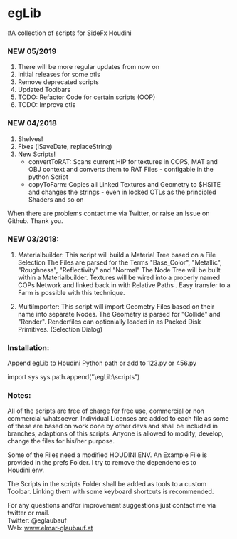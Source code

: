 # egLib
#A collection of scripts for SideFx Houdini


### NEW 05/2019

1. There will be more regular updates from now on
2. Initial releases for some otls
3. Remove deprecated scripts
4. Updated Toolbars
5. TODO: Refactor Code for certain scripts (OOP)
6. TODO: Improve otls

### NEW 04/2018

1. Shelves!
2. Fixes (iSaveDate, replaceString)
3. New Scripts!
    - convertToRAT: Scans current HIP for textures in COPS, MAT and OBJ context and converts them to RAT Files - configable in the python Script
    - copyToFarm: Copies all Linked Textures and Geometry to $HSITE and changes the strings - even in locked OTLs as the principled Shaders and so on

When there are problems contact me via Twitter, or raise an Issue on Github. Thank you. 

### NEW 03/2018: 

1. Materialbuilder:
This script will build a Material Tree based on a File Selection 
The Files are parsed for the Terms "Base_Color", "Metallic", "Roughness", "Reflectivity" and "Normal"
The Node Tree will be built within a Materialbuilder. Textures will be wired into a properly named COPs Network and linked back in with Relative Paths . 
Easy transfer to a Farm is possible with this technique. 

2. MultiImporter:
This script will import Geometry Files based on their name into separate Nodes. 
The Geometry is parsed for "Collide" and "Render". Renderfiles can optionially loaded in as Packed Disk Primitives. 
(Selection Dialog)




### Installation:

Append egLib to Houdini Python path or add to 123.py or 456.py

import sys
sys.path.append("<PATHTOLIB>\egLib\scripts")


### Notes:


All of the scripts are free of charge for free use, commercial or non commercial whatsoever.  Individual Licenses are added to each file as some of these are based on work done by other devs and shall be included in branches, adaptions of this scripts. Anyone is allowed to modify, develop, change the files for his/her purpose.

Some of the Files need a modified HOUDINI.ENV. An Example File is provided in the prefs Folder. I try to remove the dependencies to Houdini.env. 

The Scripts in the scripts Folder shall be added as tools to a custom Toolbar. Linking them with some keyboard shortcuts is recommended.


For any questions and/or improvement suggestions just contact me via twitter or mail.<br>
Twitter: @eglaubauf <br>
Web: www.elmar-glaubauf.at
